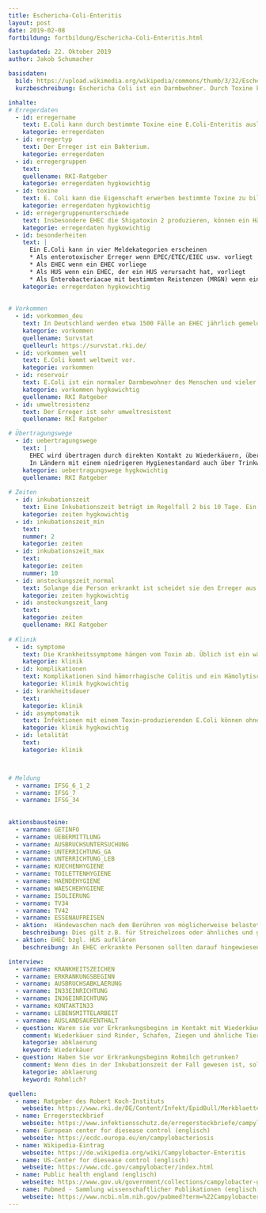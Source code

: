 ```yaml
---
title: Eschericha-Coli-Enteritis
layout: post
date: 2019-02-08
fortbildung: fortbildung/Eschericha-Coli-Enteritis.html

lastupdated: 22. Oktober 2019
author: Jakob Schumacher

basisdaten:
  bild: https://upload.wikimedia.org/wikipedia/commons/thumb/3/32/EscherichiaColi_NIAID.jpg/800px-EscherichiaColi_NIAID.jpg
  kurzbeschreibung: Eschericha Coli ist ein Darmbwohner. Durch Toxine kann er Erkrankungen auslösen. Er kann in mehreren Kategorien gemeldet werden.

inhalte:  
# Erregerdaten
  - id: erregername
    text: E.Coli kann durch bestimmte Toxine eine E.Coli-Enteritis auslösen.
    kategorie: erregerdaten
  - id: erregertyp
    text: Der Erreger ist ein Bakterium. 
    kategorie: erregerdaten
  - id: erregergruppen
    text:  
    quellename: RKI-Ratgeber 
    kategorie: erregerdaten hygkowichtig
  - id: toxine
    text: E. Coli kann die Eigenschaft erwerben bestimmte Toxine zu bilden. Bei bestimmten Toxinen wird dem Erreger dann ein spezieller Name zugeschrieben. ETEC (produziert Enterotoxin), EHEC (produziert Shigatoxin), EPEC (produziert EAF), EAEC (produziert aggregierende Enterotoxine), EIEC (produziert invasive Enterotoxine). 
    kategorie: erregerdaten hygkowichtig
  - id: erregergruppenunterschiede
    text: Insbesondere EHEC die Shigatoxin 2 produzieren, können ein Hämolytisch-Urämisches-Syndrom hervorrufen. 
    kategorie: erregerdaten hygkowichtig
  - id: besonderheiten
    text: |
      Ein E.Coli kann in vier Meldekategorien erscheinen 
      * Als enterotoxischer Erreger wenn EPEC/ETEC/EIEC usw. vorliegt
      * Als EHEC wenn ein EHEC vorliege
      * Als HUS wenn ein EHEC, der ein HUS verursacht hat, vorliegt
      * Als Enterobacteriacae mit bestimmten Reistenzen (MRGN) wenn ein resistenzverursachendes Gen vorliegt
    kategorie: erregerdaten hygkowichtig
    
    
# Vorkommen
  - id: vorkommen_deu
    text: In Deutschland werden etwa 1500 Fälle an EHEC jährlich gemeldet und etwas weniger als 100 HUS Fälle.
    kategorie: vorkommen
    quellename: Survstat
    quelleurl: https://survstat.rki.de/
  - id: vorkommen_welt
    text: E.Coli kommt weltweit vor.
    kategorie: vorkommen
  - id: reservoir
    text: E.Coli ist ein normaler Darmbewohner des Menschen und vieler Tiere. Erkrankungen durch E.Coli mit Toxinen kommen weltweit vor. Wiederkäuer (z.B. Rinder, Schafe, Ziegen) sind ein wichtiges Reservoir.
    kategorie: vorkommen hygkowichtig
    quellename: RKI Ratgeber
  - id: umweltresistenz
    text: Der Erreger ist sehr umweltresistent
    quellename: RKI Ratgeber

# Übertragungswege
  - id: uebertragungswege
    text: | 
      EHEC wird übertragen durch direkten Kontakt zu Wiederkäuern, über Lebensmittel wie z.B. Lammfleisch und Rohwurst, aber auch Salate und Rohmlich. Mensch-zu-Mensch Übertragungen sind im Vergleich zu anderen bakteriellen Durchfallerregern häufiger.
      In Ländern mit einem niedrigeren Hygienestandard auch über Trinkwasser oder Baden. ETEC, EPEC und andere werden ebenfalls über Lebensmittel, Wasser und von Mensch-zu-Mensch übertragen.
    kategorie: uebertragungswege hygkowichtig
    quellename: RKI Ratgeber
    
# Zeiten
  - id: inkubationszeit
    text: Eine Inkubationszeit beträgt im Regelfall 2 bis 10 Tage. Ein HUS beginnt gegebenenfalls 5 bis 12 Tage nach dem Erkrankungsbeginn
    kategorie: zeiten hygkowichtig
  - id: inkubationszeit_min
    text: 
    nummer: 2 
    kategorie: zeiten
  - id: inkubationszeit_max
    text:
    kategorie: zeiten
    nummer: 10 
  - id: ansteckungszeit_normal
    text: Solange die Person erkrankt ist scheidet sie den Erreger aus. Auch nach dem Ende der Symptome kann der Erreger über Wochen ausgeschieden werden.
    kategorie: zeiten hygkowichtig
  - id: ansteckungszeit_lang 
    text: 
    kategorie: zeiten
    quellename: RKI Ratgeber
    
# Klinik
  - id: symptome
    text: Die Krankheitssymptome hängen vom Toxin ab. Üblich ist ein wässriger Durchfall mit Übelkeit, Erbrechen und Abdominalschmerzen
    kategorie: klinik
  - id: komplikationen
    text: Komplikationen sind hämorrhagische Colitis und ein Hämolytisch-Urämisches-Syndrom
    kategorie: klinik hygkowichtig
  - id: krankheitsdauer
    text: 
    kategorie: klinik
  - id: asymptomatik
    text: Infektionen mit einem Toxin-produzierenden E.Coli können ohne Krankheitszeichen verlaufen.
    kategorie: klinik hygkowichtig
  - id: letalität
    text: 
    kategorie: klinik



# Meldung
  - varname: IFSG_6_1_2
  - varname: IFSG_7
  - varname: IFSG_34
  
  
aktionsbausteine:
  - varname: GETINFO
  - varname: UEBERMITTLUNG
  - varname: AUSBRUCHSUNTERSUCHUNG
  - varname: UNTERRICHTUNG_GA
  - varname: UNTERRICHTUNG_LEB
  - varname: KUECHENHYGIENE
  - varname: TOILETTENHYGIENE
  - varname: HAENDEHYGIENE
  - varname: WAESCHEHYGIENE
  - varname: ISOLIERUNG
  - varname: TV34
  - varname: TV42
  - varname: ESSENAUFREISEN
  - aktion:  Händewaschen nach dem Berühren von möglicherweise belasteten Tieren. 
    beschreibung: Dies gilt z.B. für Streichelzoos oder ähnliches und geschieht zur Verhinderung zukünftiger Fälle. 
  - aktion: EHEC bzgl. HUS aufklären
    beschreibung: An EHEC erkrankte Personen sollten darauf hingewiesen, dass sie möglicherweise ein Hämolytisch-Urämisches-Syndrom entwickeln können.

interview:     
  - varname: KRANKHEITSZEICHEN
  - varname: ERKRANKUNGSBEGINN
  - varname: AUSBRUCHSABKLAERUNG
  - varname: IN33EINRICHTUNG
  - varname: IN36EINRICHTUNG
  - varname: KONTAKTIN33
  - varname: LEBENSMITTELARBEIT
  - varname: AUSLANDSAUFENTHALT
  - question: Waren sie vor Erkrankungsbeginn im Kontakt mit Wiederkäuern?
    comment: Wiederkäuer sind Rinder, Schafen, Ziegen und ähnliche Tiere. Wenn dies in der Inkubationszeit erfolgt ist sollte das zuständige Veterinäramt informiert werden.
    kategorie: abklaerung 
    keyword: Wiederkäuer
  - question: Haben Sie vor Erkrankungsbeginn Rohmilch getrunken?
    comment: Wenn dies in der Inkubationszeit der Fall gewesen ist, sollte eine Meldung an das zuständige Lebensmittelaufsichtsamt erfolgen. Die erkrankte Person sollte Wissen, das Rohmilch vor dem Konsum unbedingt abgekocht werden sollte. In der Vergangenheit hat es Ausbrüche durch Rohmilch gegeben.
    kategorie: abklaerung
    keyword: Rohmlich?  

quellen:
  - name: Ratgeber des Robert Koch-Instituts
    webseite: https://www.rki.de/DE/Content/Infekt/EpidBull/Merkblaetter/Ratgeber_Campylobacter.html
  - name: Erregersteckbrief
    webseite: https://www.infektionsschutz.de/erregersteckbriefe/campylobacter/
  - name: European center for diesease control (englisch)
    webseite: https://ecdc.europa.eu/en/campylobacteriosis
  - name: Wikipedia-Eintrag
    webseite: https://de.wikipedia.org/wiki/Campylobacter-Enteritis
  - name: US-Center for diesease control (englisch)
    webseite: https://www.cdc.gov/campylobacter/index.html
  - name: Public health england (englisch)
    webseite: https://www.gov.uk/government/collections/campylobacter-guidance-data-and-analysis
  - name: Pubmed - Sammlung wissenschaftlicher Publikationen (englisch)
    webseite: https://www.ncbi.nlm.nih.gov/pubmed?term=%22Campylobacter+Infections%22%5BMesh%5D
---
```

